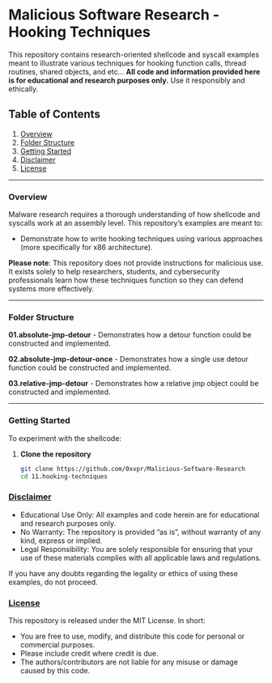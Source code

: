 # Malicious Software Research - Hooking Techniques

This repository contains research-oriented shellcode and syscall examples meant to illustrate various techniques for hooking function calls, thread routines, shared objects, and etc... **All code and information provided here is for educational and research purposes only.** Use it responsibly and ethically.

## Table of Contents

1. [Overview](#overview)  
2. [Folder Structure](#folder-structure)  
3. [Getting Started](#getting-started)  
4. [Disclaimer](#disclaimer)  
5. [License](#license)

---

### Overview

Malware research requires a thorough understanding of how shellcode and syscalls work at an assembly level. This repository’s examples are meant to:

- Demonstrate how to write hooking techniques using various approaches (more specifically for x86 architecture).

**Please note**: This repository does not provide instructions for malicious use. It exists solely to help researchers, students, and cybersecurity professionals learn how these techniques function so they can defend systems more effectively.

---

### Folder Structure

**01.absolute-jmp-detour**
    - Demonstrates how a detour function could be constructed and implemented.

**02.absolute-jmp-detour-once**
    - Demonstrates how a single use detour function could be constructed and implemented.

**03.relative-jmp-detour**
    - Demonstrates how a relative jmp object could be constructed and implemented.

---

### Getting Started

To experiment with the shellcode:

1. **Clone the repository**  
   ```bash
   git clone https://github.com/0xvpr/Malicious-Software-Research
   cd 11.hooking-techniques
   ```

### <a href="../DISCLAIMER.md">Disclaimer</a>
- Educational Use Only: All examples and code herein are for educational and research purposes only.
- No Warranty: The repository is provided “as is”, without warranty of any kind, express or implied.
- Legal Responsibility: You are solely responsible for ensuring that your use of these materials complies with all applicable laws and regulations.

If you have any doubts regarding the legality or ethics of using these examples, do not proceed.

### <a href="../LICENSE">License</a>
This repository is released under the MIT License. In short:
- You are free to use, modify, and distribute this code for personal or commercial purposes.
- Please include credit where credit is due.
- The authors/contributors are not liable for any misuse or damage caused by this code.
